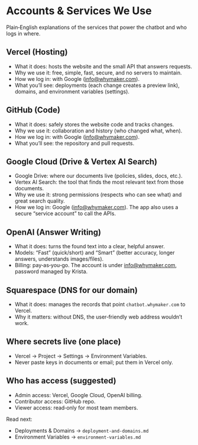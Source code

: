 # Accounts & Services We Use

Plain‑English explanations of the services that power the chatbot and who logs in where.

## Vercel (Hosting)
- What it does: hosts the website and the small API that answers requests.
- Why we use it: free, simple, fast, secure, and no servers to maintain.
- How we log in: with Google (info@whymaker.com).
- What you’ll see: deployments (each change creates a preview link), domains, and environment variables (settings).

## GitHub (Code)
- What it does: safely stores the website code and tracks changes.
- Why we use it: collaboration and history (who changed what, when).
- How we log in: with Google (info@whymaker.com).
- What you’ll see: the repository and pull requests.

## Google Cloud (Drive & Vertex AI Search)
- Google Drive: where our documents live (policies, slides, docs, etc.).
- Vertex AI Search: the tool that finds the most relevant text from those documents.
- Why we use it: strong permissions (respects who can see what) and great search quality.
- How we log in: Google (info@whymaker.com). The app also uses a secure “service account” to call the APIs.

## OpenAI (Answer Writing)
- What it does: turns the found text into a clear, helpful answer.
- Models: “Fast” (quick/short) and “Smart” (better accuracy, longer answers, understands images/files).
- Billing: pay‑as‑you‑go. The account is under info@whymaker.com, password managed by Krista.

## Squarespace (DNS for our domain)
- What it does: manages the records that point `chatbot.whymaker.com` to Vercel.
- Why it matters: without DNS, the user‑friendly web address wouldn’t work.

## Where secrets live (one place)
- Vercel → Project → Settings → Environment Variables.
- Never paste keys in documents or email; put them in Vercel only.

## Who has access (suggested)
- Admin access: Vercel, Google Cloud, OpenAI billing.
- Contributor access: GitHub repo.
- Viewer access: read‑only for most team members.

Read next:
- Deployments & Domains → `deployment-and-domains.md`
- Environment Variables → `environment-variables.md`
